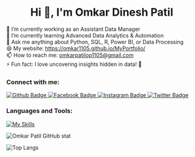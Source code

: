  <h1 align="center">Hi 👋, I'm Omkar Dinesh Patil</h1>

🔭 I’m currently working as an Assistant Data Manager <br>
🌱 I’m currently learning Advanced Data Analytics & Automation<br>
💬 Ask me anything about Python, SQL, R, Power BI, or Data Processing<br>
😄 My website: https://omkar1105.github.io/MyPortfolio/ <br>
📫 How to reach me: omkarpatilop1105@gmail.com<br>
⚡ Fun fact: I love uncovering insights hidden in data! 🚀<br>
  
### Connect with me:
<div id="badges">
  <a href="https://github.com/Omkar1105">
    <img src="https://img.shields.io/badge/Github-white?style=for-the-badge&logo=Github&logoColor=black" alt="Github Badge"/>
  </a>
  <a href="https://www.linkedin.com/in/omkarpatilop/">
    <img src="https://img.shields.io/badge/Linkedin-blue?style=for-the-badge&logo=linkedin&logoColor=white" alt="Facebook Badge"/>
  </a>
   <a href="https://www.instagram.com/o_p_11?igsh=MW41cno4cWFibXNiaA==">
    <img src="https://img.shields.io/badge/Instagram-purple?style=for-the-badge&logo=instagram&logoColor=white" alt="Instagram Badge"/>
  </a>
   <a href="https://x.com/omkar_patil_11">
    <img src="https://img.shields.io/badge/Twitter-blue?style=for-the-badge&logo=twitter&logoColor=white" alt="Twitter Badge"/>
  </a>

</div>

### Languages and Tools:
[![My Skills](https://skillicons.dev/icons?i=anaconda,gmail,mysql,py,github,git,ai,vscode,linux,r,&perline=5)](https://skillicons.dev)

![Omkar Patil GitHub stat](https://github-readme-stats.vercel.app/api?username=Omkar1105&show_icons=true&theme=dark)

![Top Langs](https://github-readme-stats.vercel.app/api/top-langs/?username=Omkar1105&theme=dark)


<br>

